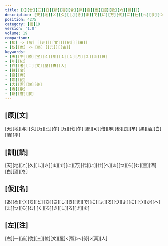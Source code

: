 ```yaml
---
title: [（][廿][五][日][新][甞][會][肆][宴][應][詔][歌][六][首][）]
description: [天][地][と][久][し][き][ま][で][に][万][代][に][仕][へ][ま][つ][ら][む][黒][酒][白][酒][を]
position: 4275
category: [巻]19
version: '1.0'
volume: 19
comparison:
- [知] -> [智] [[元]][[文]][[紀]][[細]]
- [奴][麿] -> [努] [[元]][[古]]
keywords:
- [天][平][勝][宝][４][年][１][１][月][２][５][日]
- [年][紀]
- [作][者][：][文][屋][真][人]
- [肆][宴]
- [宴][席]
- [応][詔]
- [大][君][讃][美]
- [寿][歌]
- [新][嘗][祭]
---
```


## [原][文]

[天][地][与] [久][万][弖][尓] [万][代][尓] [都][可][倍][麻][都][良][牟] [黒][酒][白][酒][乎]

## [訓][読]

[天][地][と][久][し][き][ま][で][に][万][代][に][仕][へ][ま][つ][ら][む][黒][酒][白][酒][を]

## [仮][名]

[あ][め][つ][ち][と] [ひ][さ][し][き][ま][で][に] [よ][ろ][づ][よ][に] [つ][か][へ][ま][つ][ら][む] [く][ろ][き][し][ろ][き][を]

## [左][注]

[右][一][首][従][三][位][文][屋]<[智]><[努]>[真][人]
